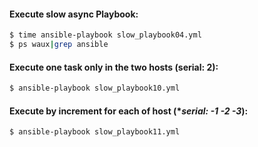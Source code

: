 #### Execute slow async Playbook:
```bash
$ time ansible-playbook slow_playbook04.yml
$ ps waux|grep ansible
```

#### Execute one task only in the two hosts (**serial: 2**):
```bash
$ ansible-playbook slow_playbook10.yml
```

#### Execute by increment for each of host (**serial: -1 -2 -3*):
```bash
$ ansible-playbook slow_playbook11.yml
```
